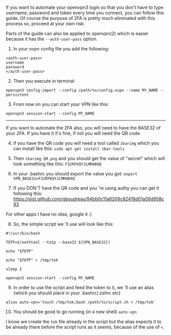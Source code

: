 If you want to automate your openvpn3 login so that you don't have to type username, password and token every time you connect, you can follow this guide. 
Of course the purpose of 2FA is pretty much eliminated with this process so, proceed at your own risk.

Parts of the guide can also be applied to openvpn(2) which is easier because it has the `--auth-user-pass` option.


1. In your ovpn config file you add the following:

```
<auth-user-pass>
username
password
</auth-user-pass>
```


2. Then you execute in terminal:

```
openvpn3 config-import --config /path/to/config.ovpn --name MY_NAME --persistent
```

3. From now on you can start your VPN like this:
```
openvpn3 session-start --config MY_NAME
```

------------


If you want to automate the 2FA also, you will need to have the BASE32 of your 2FA. If you have it it's fine, if not you will need the QR code.

4. If you have the QR code you will need a tool called `zbarimg` which you can install like this:
`sudo apt-get install zbar-tools`

5. Then `zbarimg QR.png` and you should get the value of "secret" which will look something like this: `F32RFKQYJLMM4B9Q`

6. In your .bashrc you should export the value you got:
`export VPN_BASE32=F32RFKQYJLMM4B9Q`


7. If you DON'T have the QR code and you 're using authy you can get it following this:
https://gist.github.com/gboudreau/94bb0c11a6209c82418d01a59d958c93

For other apps I have no idea, google it :)



8. So, the simple script we 'll use will look like this:
```
#!/usr/bin/bash

TOTP=$(oathtool --totp --base32 ${VPN_BASE32})

echo "$TOTP"

echo "$TOTP" > /tmp/tok

sleep 2

openvpn3 session-start --config MY_NAME

```


9. In order to use the script and feed the token to it, we 'll use an alias (which you should place in your .bashrc/.zshrc etc)
```
alias auto-vpn='touch /tmp/tok;bash /path/to/script.sh < /tmp/tok'
```

10. You should be good to go running (in a new shell) `auto-vpn`

I know we create the `tok` file already in the script but the alias expects it to be already there before the script runs as it seems, because of the use of `<`. 
